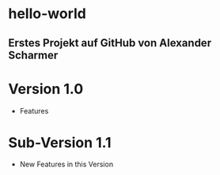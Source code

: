 # hello-world
Erstes Projekt auf GitHub von Alexander Scharmer
------------------------------------
# Version 1.0
* Features

# Sub-Version 1.1
* New Features in this Version



